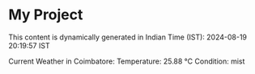 # My Project

This content is dynamically generated in Indian Time (IST): 2024-08-19 20:19:57 IST


Current Weather in Coimbatore:
Temperature: 25.88 °C
Condition: mist
